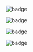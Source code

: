 
![badge](https://img.shields.io/endpoint?url=https://gist.githubusercontent.com/legleux/df8548ad18743f994c21fdf7fa60b883/raw/GCC10.json)


![badge](https://img.shields.io/endpoint?url=https://gist.githubusercontent.com/legleux/22adf243d97573f45329b6941149c28b/raw/GCC9.json)


![badge](https://img.shields.io/endpoint?url=https://gist.githubusercontent.com/legleux/9f207f74ad0ba153cc4e2c6638ac9077/raw/clang10.json)


![badge](https://img.shields.io/endpoint?url=https://gist.githubusercontent.com/legleux/d27fe9f1b7be3c30bb7cac521de486c1/raw/test.json)
